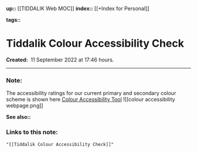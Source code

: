 **up::** [[TIDDALIK Web MOC]]
**index::** [[+Index for Personal]]
 

**tags::** 

# Tiddalik Colour Accessibility Check

**Created:**  11 September 2022 at  17:46 hours.

___
### Note:
The accessibility ratings for our current primary and secondary colour scheme is shown here 
[Colour Accessibility Tool](https://material.io/resources/color/#!/?view.left=1&view.right=0&primary.color=045958&secondary.color=95c83d)
![[colour accessibility webpage.png]]



**See also::** 

### Links to this note:
```query
"[[Tiddalik Colour Accessibility Check]]"
```

